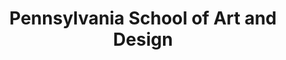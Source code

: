 ---
layout: repo
title: "Pennsylvania School of Art and Design"
id: 14358
permalink: repos/14358/
---